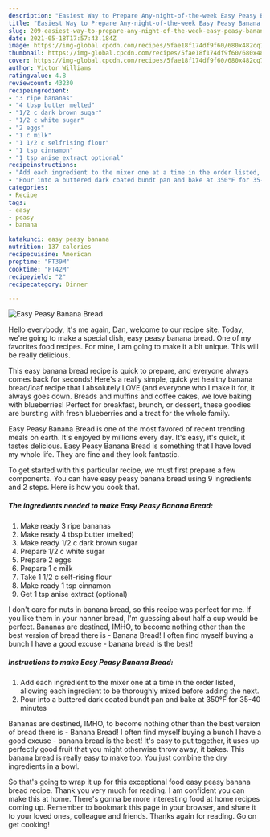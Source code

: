 ```yaml
---
description: "Easiest Way to Prepare Any-night-of-the-week Easy Peasy Banana Bread"
title: "Easiest Way to Prepare Any-night-of-the-week Easy Peasy Banana Bread"
slug: 209-easiest-way-to-prepare-any-night-of-the-week-easy-peasy-banana-bread
date: 2021-05-18T17:57:43.184Z
image: https://img-global.cpcdn.com/recipes/5fae18f174df9f60/680x482cq70/easy-peasy-banana-bread-recipe-main-photo.jpg
thumbnail: https://img-global.cpcdn.com/recipes/5fae18f174df9f60/680x482cq70/easy-peasy-banana-bread-recipe-main-photo.jpg
cover: https://img-global.cpcdn.com/recipes/5fae18f174df9f60/680x482cq70/easy-peasy-banana-bread-recipe-main-photo.jpg
author: Victor Williams
ratingvalue: 4.8
reviewcount: 43230
recipeingredient:
- "3 ripe bananas"
- "4 tbsp butter melted"
- "1/2 c dark brown sugar"
- "1/2 c white sugar"
- "2 eggs"
- "1 c milk"
- "1 1/2 c selfrising flour"
- "1 tsp cinnamon"
- "1 tsp anise extract optional"
recipeinstructions:
- "Add each ingredient to the mixer one at a time in the order listed, allowing each ingredient to be thoroughly mixed before adding the next."
- "Pour into a buttered dark coated bundt pan and bake at 350°F for 35-40 minutes"
categories:
- Recipe
tags:
- easy
- peasy
- banana

katakunci: easy peasy banana 
nutrition: 137 calories
recipecuisine: American
preptime: "PT39M"
cooktime: "PT42M"
recipeyield: "2"
recipecategory: Dinner

---
```



![Easy Peasy Banana Bread](https://img-global.cpcdn.com/recipes/5fae18f174df9f60/680x482cq70/easy-peasy-banana-bread-recipe-main-photo.jpg)

Hello everybody, it's me again, Dan, welcome to our recipe site. Today, we're going to make a special dish, easy peasy banana bread. One of my favorites food recipes. For mine, I am going to make it a bit unique. This will be really delicious.

This easy banana bread recipe is quick to prepare, and everyone always comes back for seconds! Here&#39;s a really simple, quick yet healthy banana bread/loaf recipe that I absolutely LOVE (and everyone who I make it for, it always goes down. Breads and muffins and coffee cakes, we love baking with blueberries! Perfect for breakfast, brunch, or dessert, these goodies are bursting with fresh blueberries and a treat for the whole family.

Easy Peasy Banana Bread is one of the most favored of recent trending meals on earth. It's enjoyed by millions every day. It's easy, it's quick, it tastes delicious. Easy Peasy Banana Bread is something that I have loved my whole life. They are fine and they look fantastic.


To get started with this particular recipe, we must first prepare a few components. You can have easy peasy banana bread using 9 ingredients and 2 steps. Here is how you cook that.

<!--inarticleads1-->

##### The ingredients needed to make Easy Peasy Banana Bread:

1. Make ready 3 ripe bananas
1. Make ready 4 tbsp butter (melted)
1. Make ready 1/2 c dark brown sugar
1. Prepare 1/2 c white sugar
1. Prepare 2 eggs
1. Prepare 1 c milk
1. Take 1 1/2 c self-rising flour
1. Make ready 1 tsp cinnamon
1. Get 1 tsp anise extract (optional)


I don&#39;t care for nuts in banana bread, so this recipe was perfect for me. If you like them in your nanner bread, I&#39;m guessing about half a cup would be perfect. Bananas are destined, IMHO, to become nothing other than the best version of bread there is - Banana Bread! I often find myself buying a bunch I have a good excuse - banana bread is the best! 

<!--inarticleads2-->

##### Instructions to make Easy Peasy Banana Bread:

1. Add each ingredient to the mixer one at a time in the order listed, allowing each ingredient to be thoroughly mixed before adding the next.
1. Pour into a buttered dark coated bundt pan and bake at 350°F for 35-40 minutes


Bananas are destined, IMHO, to become nothing other than the best version of bread there is - Banana Bread! I often find myself buying a bunch I have a good excuse - banana bread is the best! It&#39;s easy to put together, it uses up perfectly good fruit that you might otherwise throw away, it bakes. This banana bread is really easy to make too. You just combine the dry ingredients in a bowl. 

So that's going to wrap it up for this exceptional food easy peasy banana bread recipe. Thank you very much for reading. I am confident you can make this at home. There's gonna be more interesting food at home recipes coming up. Remember to bookmark this page in your browser, and share it to your loved ones, colleague and friends. Thanks again for reading. Go on get cooking!
